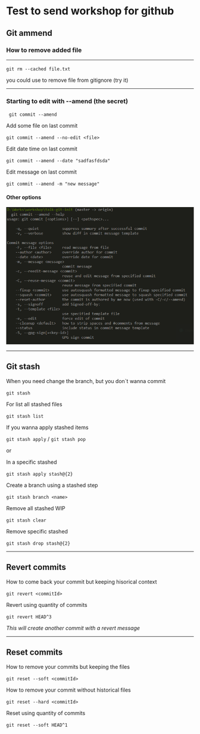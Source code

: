 # Test to send workshop for github

## Git ammend

### How to remove added file

---
``git rm --cached file.txt ``

you could use to remove file from gitignore (try it)

---

### Starting to edit with --amend (the secret)
`` git commit --amend``

Add some file on last commit 

``git commit --amend --no-edit <file>``


Edit date time on last commit 

``git commit --amend --date "sadfasfdsda"``


Edit message on last commit 

``git commit --amend -m "new message"``

#### Other options

![Other options](gitammend.png)

---

## Git stash
When you need change the branch, but you don`t wanna commit

``git stash``

For list all stashed files

``git stash list``

If you wanna apply stashed items

``git stash apply`` / ``git stash pop``

or

In a specific stashed

``git stash apply stash@{2}``

Create a branch using a stashed step

``git stash branch <name>``


Remove all stashed WIP

``git stash clear``

Remove specific stashed

``git stash drop stash@{2}``

---

## Revert commits
How to come back your commit but keeping hisorical context

``git revert <commitId>``

Revert using quantity of commits

``git revert HEAD^3``

_This will create another commit with a revert message_

---

## Reset commits

How to remove your commits but keeping the files

``git reset --soft <commitId>``

How to remove your commit without historical files

``git reset --hard <commitId>``

Reset using quantity of commits

``git reset --soft HEAD^1``
